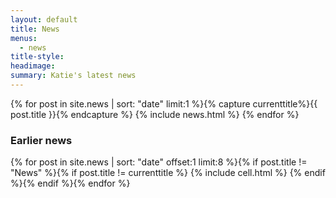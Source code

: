 ```yaml
---
layout: default
title: News
menus: 
  - news
title-style: 
headimage: 
summary: Katie's latest news
---
```


<div class="work" markdown="1">
  {% for post in site.news | sort: "date" limit:1 %}{% capture currenttitle%}{{ post.title }}{% endcapture %}
  {% include news.html %}
  {% endfor %}

  <h3>Earlier news</h3>
  <div class="related">
      <div class="grid clearfix">
          {% for post in site.news | sort: "date" offset:1 limit:8 %}{% if post.title != "News" %}{% if post.title !=  currenttitle %}
          {% include cell.html %}
          {% endif %}{% endif %}{% endfor %}
      </div>
  </div>
</div>
